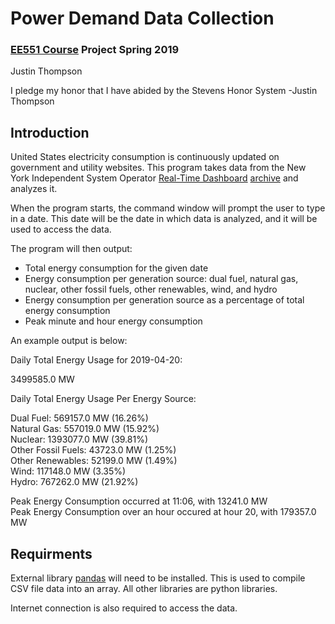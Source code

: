 # Power Demand Data Collection <br />
### [EE551 Course](https://github.com/sergulaydore/EE-551-Spring-2019 "Course Website") Project Spring 2019 <br />
Justin Thompson <br />

I pledge my honor that I have abided by the Stevens Honor System -Justin Thompson

## Introduction <br /> 

United States electricity consumption is continuously updated on government and utility websites.
This program takes data from the New York Independent System Operator [Real-Time Dashboard](https://www.nyiso.com/real-time-dashboard) [archive](http://mis.nyiso.com/public/P-63list.htm) and analyzes it. 

When the program starts, the command window will prompt the user to type in a date. This date will be the date in which data is analyzed, and it will be used to access the data. 

The program will then output: <br />
* Total energy consumption for the given date
* Energy consumption per generation source: dual fuel, natural gas, nuclear, other fossil fuels, other renewables, wind, and hydro
* Energy consumption per generation source as a percentage of total energy consumption
* Peak minute and hour energy consumption

An example output is below:

Daily Total Energy Usage for 2019-04-20: 

3499585.0 MW 

Daily Total Energy Usage Per Energy Source: 

Dual Fuel: 569157.0 MW (16.26%) <br />
Natural Gas: 557019.0 MW (15.92%) <br />
Nuclear: 1393077.0 MW (39.81%) <br />
Other Fossil Fuels: 43723.0 MW (1.25%) <br />
Other Renewables: 52199.0 MW (1.49%) <br />
Wind: 117148.0 MW (3.35%) <br />
Hydro: 767262.0 MW (21.92%) <br />

Peak Energy Consumption occurred at 11:06, with 13241.0 MW <br />
Peak Energy Consumption over an hour occured at hour 20, with 179357.0 MW

## Requirments <br />

External library [pandas](https://pandas.pydata.org/) will need to be installed. This is used to compile CSV file data into an array.
All other libraries are python libraries. 

Internet connection is also required to access the data.
